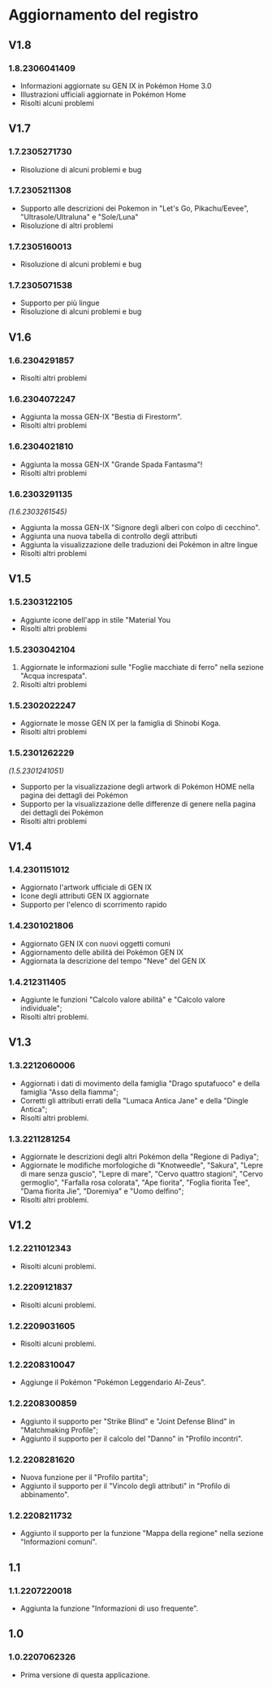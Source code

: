 # Aggiornamento del registro
## V1.8
### 1.8.2306041409
- Informazioni aggiornate su GEN IX in Pokémon Home 3.0
- Illustrazioni ufficiali aggiornate in Pokémon Home
- Risolti alcuni problemi
## V1.7
### 1.7.2305271730
- Risoluzione di alcuni problemi e bug
### 1.7.2305211308
- Supporto alle descrizioni dei Pokemon in "Let's Go, Pikachu/Eevee", "Ultrasole/Ultraluna" e "Sole/Luna"
- Risoluzione di altri problemi
### 1.7.2305160013
- Risoluzione di alcuni problemi e bug
### 1.7.2305071538
- Supporto per più lingue 
- Risoluzione di alcuni problemi e bug
## V1.6
### 1.6.2304291857
- Risolti altri problemi
### 1.6.2304072247
- Aggiunta la mossa GEN-IX "Bestia di Firestorm".
- Risolti altri problemi
### 1.6.2304021810
- Aggiunta la mossa GEN-IX "Grande Spada Fantasma"!
- Risolti altri problemi
### 1.6.2303291135
_(1.6.2303261545)_
- Aggiunta la mossa GEN-IX "Signore degli alberi con colpo di cecchino".
- Aggiunta una nuova tabella di controllo degli attributi
- Aggiunta la visualizzazione delle traduzioni dei Pokémon in altre lingue
- Risolti altri problemi

## V1.5

### 1.5.2303122105
- Aggiunte icone dell'app in stile "Material You
- Risolti altri problemi

### 1.5.2303042104
1. Aggiornate le informazioni sulle "Foglie macchiate di ferro" nella sezione "Acqua increspata".
2. Risolti altri problemi
### 1.5.2302022247
- Aggiornate le mosse GEN IX per la famiglia di Shinobi Koga.
- Risolti altri problemi
### 1.5.2301262229
_(1.5.2301241051)_
- Supporto per la visualizzazione degli artwork di Pokémon HOME nella pagina dei dettagli dei Pokémon
- Supporto per la visualizzazione delle differenze di genere nella pagina dei dettagli dei Pokémon
- Risolti altri problemi
## V1.4
### 1.4.2301151012
- Aggiornato l'artwork ufficiale di GEN IX
- Icone degli attributi GEN IX aggiornate
- Supporto per l'elenco di scorrimento rapido
### 1.4.2301021806
- Aggiornato GEN IX con nuovi oggetti comuni
- Aggiornamento delle abilità dei Pokémon GEN IX
- Aggiornata la descrizione del tempo "Neve" del GEN IX
### 1.4.212311405
- Aggiunte le funzioni "Calcolo valore abilità" e "Calcolo valore individuale";
- Risolti altri problemi.
## V1.3
### 1.3.2212060006
- Aggiornati i dati di movimento della famiglia "Drago sputafuoco" e della famiglia "Asso della fiamma";
- Corretti gli attributi errati della "Lumaca Antica Jane" e della "Dingle Antica";
- Risolti altri problemi.
### 1.3.2211281254
- Aggiornate le descrizioni degli altri Pokémon della "Regione di Padiya";
- Aggiornate le modifiche morfologiche di "Knotweedle", "Sakura", "Lepre di mare senza guscio", "Lepre di mare", "Cervo quattro stagioni", "Cervo germoglio", "Farfalla rosa colorata", "Ape fiorita", "Foglia fiorita Tee", "Dama fiorita Jie", "Doremiya" e "Uomo delfino";
- Risolti altri problemi.
## V1.2
### 1.2.2211012343
- Risolti alcuni problemi.
### 1.2.2209121837
- Risolti alcuni problemi.
### 1.2.2209031605
- Risolti alcuni problemi.
### 1.2.2208310047
- Aggiunge il Pokémon "Pokémon Leggendario Al-Zeus".
### 1.2.2208300859
- Aggiunto il supporto per "Strike Blind" e "Joint Defense Blind" in "Matchmaking Profile";
- Aggiunto il supporto per il calcolo del "Danno" in "Profilo incontri".
### 1.2.2208281620 
- Nuova funzione per il "Profilo partita";
- Aggiunto il supporto per il "Vincolo degli attributi" in "Profilo di abbinamento".
### 1.2.2208211732
- Aggiunto il supporto per la funzione "Mappa della regione" nella sezione "Informazioni comuni".
## 1.1
### 1.1.2207220018
- Aggiunta la funzione "Informazioni di uso frequente".
## 1.0
### 1.0.2207062326
- Prima versione di questa applicazione.